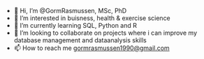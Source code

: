 - 👋 Hi, I’m @GormRasmussen, MSc, PhD
- 👀 I’m interested in buisness, health & exercise science
- 🌱 I’m currently learning SQL, Python and R
- 💞️ I’m looking to collaborate on projects where i can improve my database management and dataanalysis skills
- 📫 How to reach me gormrasmussen1990@gmail.com

<!---
GormRasmussen/GormRasmussen is a ✨ special ✨ repository because its `README.md` (this file) appears on your GitHub profile.
You can click the Preview link to take a look at your changes.
--->
